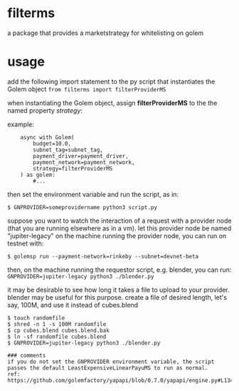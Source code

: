 # filterms
a package that provides a marketstrategy for whitelisting on golem

# usage
add the following import statement to the py script that instantiates the Golem object
`from filterms import filterProviderMS`

when instantiating the Golem object, assign **filterProviderMS** to the the named property _strategy_:

example:
```
    async with Golem(
        budget=10.0,
        subnet_tag=subnet_tag,
        payment_driver=payment_driver,
        payment_network=payment_network,
        strategy=filterProviderMS
    ) as golem:
        #...
```

then set the environment variable and run the script, as in:

```$ GNPROVIDER=someprovidername python3 script.py```


suppose you want to watch the interaction of a request with a provider node (that you are running elsewhere as in a vm).
let this provider node be named "jupiter-legacy"
on the machine running the provider node, you can run on testnet with:

```$ golemsp run --payment-network=rinkeby --subnet=devnet-beta```

then, on the machine running the requestor script, e.g. blender, you can run: ```GNPROVIDER=jupiter-legacy python3 ./blender.py```

it may be desirable to see how long it takes a file to upload to your provider.
blender may be useful for this purpose. create a file of desired length, let's say, 100M, and use it instead of cubes.blend
```
$ touch randomfile
$ shred -n 1 -s 100M randomfile
$ cp cubes.blend cubes.blend.bak
$ ln -sf randomfile cubes.blend
$ GNPROVIDER=jupiter-legacy python3 ./blender.py

### comments
if you do not set the GNPROVIDER environment variable, the script passes the default LeastExpensiveLinearPayuMS to run as normal.
ref: https://github.com/golemfactory/yapapi/blob/0.7.0/yapapi/engine.py#L134
